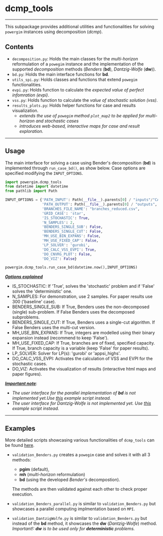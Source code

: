 # dcmp_tools

---

This subpackage provides additional utilities and functionalities for solving `powergim` instances using decomposition (_dcmp_).

## Contents

- `decomposition.py`: Holds the main classes for the _multi-horizon_ reformulation of a `powegim` instance and the implementation of the supported _decomposition_ methods (_Benders_ (**bd**), _Dantzig-Wolfe_ (**dw**)).
- `bd.py`: Holds the main interface functions for **bd**.
- `utils_spi.py`: Holds classes and functions that extend `powegim` functionalities.
- `evpi.py`: Holds function to calculate the _expected value of perfect infomration (evpi)_.
- `vss.py`: Holds function to calculate the _value of stochastic solution (vss)_.
- `results_plots.py`: Holds helper functions for case and results visualization.
  - _extends the use of `powegim` method `plot_map2` to be applied for multi-horizon and stochastic cases_
  - _introduces web-based, interactive maps for case and result exploration._

---

## Usage

The main interface for solving a case using Bender's decomposition (**bd**) is implemented through `run_case_bd()`, as show below. Case options are specified modifying the `INPUT_OPTIONS`.

```python
import powergim.dcmp_tools
from datetime import datetime
from pathlib import Path

INPUT_OPTIONS = {'PATH_INPUT': Path(__file__).parents[0] / "inputs"/"CASE_BASELINE",
                 'PATH_OUTPUT': Path(__file__).parents[0] / "outputs",
                 'BRANCHES_FILE_NAME': "branches_reduced.csv",
                 'GRID_CASE': 'star',
                 'IS_STOCHASTIC': True,
                 'N_SAMPLES': 2,
                 'BENDERS_SINGLE_SUB': False,
                 'BENDERS_SINGLE_CUT': False,
                 'MH_USE_BIN_EXPANS': False,
                 'MH_USE_FIXED_CAP': False,
                 'LP_SOLVER': 'gurobi',
                 'DO_CALC_VSS_EVPI': True,
                 'DO_CNVRG_PLOT': False,
                 'DO_VIZ': False}

powergim.dcmp_tools.run_case_bd(datetime.now(),INPUT_OPTIONS)
```

_<u>**Options explained**</u>_

- IS_STOCHASTIC: If 'True', solves the 'stochastic' problem and if 'False' solves the 'deterministic' one.
- N_SAMPLES: For demonstration, use 2 samples. For paper results use 300 ('baseline' case).
- BENDERS_SINGLE_SUB: If True, Benders uses the non-decomposed (single) sub-problem. If False Benders uses the decomposed subproblems.
- BENDERS_SINGLE_CUT: If True, Benders uses a single-cut algorithm. If False Benders uses the multi-cut version.
- MH_USE_BIN_EXPANS: If True, integers are modelled using their binary expansion instead (recommend to keep 'False').
- MH_USE_FIXED_CAP: If True, branches are of fixed, specified capacity. If True, branch capacity is a variable (keep 'False' for paper results).
- LP_SOLVER: Solver for LP(s): 'gurobi' or 'appsi_highs'.
- DO_CALC_VSS_EVPI: Activates the calculation of VSS and EVPI for the stochastic cases.
- DO_VIZ: Activates the visualization of results (interactive html maps and paper figures).

_<u>**Important note**</u>_:

- _The user interface for the parallel implementation of **bd** is not implemented yet.Use [this](../../../examples/validation_Benders_parallel.py) example script instead._
- _The user interface for Dantzig-Wolfe is not implemented yet. Use [this](../../../examples/validation_DantzigWolfe.py) example script instead._

---

## Examples

More detailed scripts showcasing various functionalities of `dcmp_tools` can be found [here](../../../examples/).

- `validation_Benders.py` creates a `powegim` case and solves it with all 3 methods:

  - **pgim** (default),
  - **mh** (_multi-horizon_ reformulation)
  - **bd** (using the developed _Bender's_ decompostion).

  The methods are then validated against each other to check proper execution.

- `validation_Benders_parallel.py` is similar to `validation_Benders.py` but showcases a parallel computing implmentation based on `MPI`.

- `validation_DantzigWolfe.py` is similar to `validation_Benders.py` but instead of the **bd** method, it showcases the **dw** (_Dantzig-Wolfe_) method.
  _Important!: **dw** is to be used only for **deterministic** problems._
